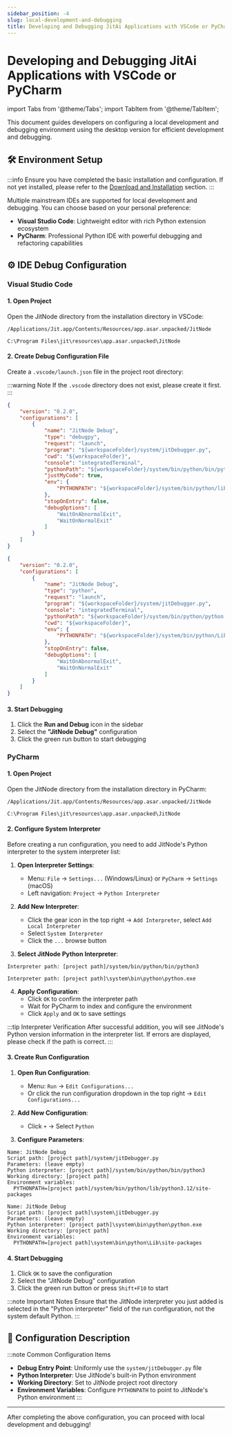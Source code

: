```yaml
---
sidebar_position: -4
slug: local-development-and-debugging
title: Developing and Debugging JitAi Applications with VSCode or PyCharm
---
```


# Developing and Debugging JitAi Applications with VSCode or PyCharm
import Tabs from '@theme/Tabs';
import TabItem from '@theme/TabItem';

This document guides developers on configuring a local development and debugging environment using the desktop version for efficient development and debugging.

## 🛠️ Environment Setup
:::info 
Ensure you have completed the basic installation and configuration. If not yet installed, please refer to the [Download and Installation](../../tutorial/download-installation) section.
:::

Multiple mainstream IDEs are supported for local development and debugging. You can choose based on your personal preference:

- **Visual Studio Code**: Lightweight editor with rich Python extension ecosystem
- **PyCharm**: Professional Python IDE with powerful debugging and refactoring capabilities

## ⚙️ IDE Debug Configuration
### Visual Studio Code
#### 1. Open Project
Open the JitNode directory from the installation directory in VSCode:

```shell title="Path on macOS"
/Applications/Jit.app/Contents/Resources/app.asar.unpacked/JitNode
```

```shell title="Path on Windows"
C:\Program Files\jit\resources\app.asar.unpacked\JitNode
```

#### 2. Create Debug Configuration File
Create a `.vscode/launch.json` file in the project root directory:

:::warning Note
If the `.vscode` directory does not exist, please create it first.
:::

<Tabs>
  <TabItem value="vscode-mac" label="🍎 macOS / Linux" default>

```json title=".vscode/launch.json"
{
    "version": "0.2.0",
    "configurations": [
        {
            "name": "JitNode Debug",
            "type": "debugpy",
            "request": "launch",
            "program": "${workspaceFolder}/system/jitDebugger.py",
            "cwd": "${workspaceFolder}",
            "console": "integratedTerminal",
            "pythonPath": "${workspaceFolder}/system/bin/python/bin/python3",
            "justMyCode": true,
            "env": {
                "PYTHONPATH": "${workspaceFolder}/system/bin/python/lib/python3.12/site-packages"
            },
            "stopOnEntry": false,
            "debugOptions": [
                "WaitOnAbnormalExit",
                "WaitOnNormalExit"
            ]
        }
    ]
}
```

  </TabItem>
  <TabItem value="vscode-windows" label="🪟 Windows">

```json title=".vscode/launch.json"
{
    "version": "0.2.0",
    "configurations": [
        {
            "name": "JitNode Debug",
            "type": "python",
            "request": "launch",
            "program": "${workspaceFolder}/system/jitDebugger.py",
            "console": "integratedTerminal",
            "pythonPath": "${workspaceFolder}/system/bin/python/python.exe",
            "cwd": "${workspaceFolder}",
            "env": {
                "PYTHONPATH": "${workspaceFolder}/system/bin/python/Lib/site-packages"
            },
            "stopOnEntry": false,
            "debugOptions": [
                "WaitOnAbnormalExit",
                "WaitOnNormalExit"
            ]
        }
    ]
}
```

  </TabItem>
</Tabs>

#### 3. Start Debugging
1. Click the **Run and Debug** icon in the sidebar
2. Select the **"JitNode Debug"** configuration
3. Click the green run button to start debugging

### PyCharm
#### 1. Open Project
Open the JitNode directory from the installation directory in PyCharm:

```shell title="Path on macOS"
/Applications/Jit.app/Contents/Resources/app.asar.unpacked/JitNode
```

```shell title="Path on Windows"
C:\Program Files\jit\resources\app.asar.unpacked\JitNode
```

#### 2. Configure System Interpreter
Before creating a run configuration, you need to add JitNode's Python interpreter to the system interpreter list:

1. **Open Interpreter Settings**:
   - Menu: `File` → `Settings...` (Windows/Linux) or `PyCharm` → `Settings` (macOS)
   - Left navigation: `Project` → `Python Interpreter`

2. **Add New Interpreter**:
   - Click the gear icon in the top right → `Add Interpreter`, select `Add Local Interpreter`
   - Select `System Interpreter`
   - Click the `...` browse button

3. **Select JitNode Python Interpreter**:

<Tabs>
  <TabItem value="pycharm-interp-mac" label="🍎 macOS / Linux" default>

```
Interpreter path: [project path]/system/bin/python/bin/python3
```

  </TabItem>
  <TabItem value="pycharm-interp-windows" label="🪟 Windows">

```
Interpreter path: [project path]\system\bin\python\python.exe
```

  </TabItem>
</Tabs>

4. **Apply Configuration**:
   - Click `OK` to confirm the interpreter path
   - Wait for PyCharm to index and configure the environment
   - Click `Apply` and `OK` to save settings

:::tip Interpreter Verification
After successful addition, you will see JitNode's Python version information in the interpreter list. If errors are displayed, please check if the path is correct.
:::

#### 3. Create Run Configuration
1. **Open Run Configuration**:
   - Menu: `Run` → `Edit Configurations...`
   - Or click the run configuration dropdown in the top right → `Edit Configurations...`

2. **Add New Configuration**:
   - Click `+` → Select `Python`

3. **Configure Parameters**:

<Tabs>
  <TabItem value="pycharm-mac" label="🍎 macOS / Linux" default>

```
Name: JitNode Debug
Script path: [project path]/system/jitDebugger.py
Parameters: (leave empty)
Python interpreter: [project path]/system/bin/python/bin/python3
Working directory: [project path]
Environment variables:
  PYTHONPATH=[project path]/system/bin/python/lib/python3.12/site-packages
```

  </TabItem>
  <TabItem value="pycharm-windows" label="🪟 Windows">

```
Name: JitNode Debug
Script path: [project path]\system\jitDebugger.py
Parameters: (leave empty)
Python interpreter: [project path]\system\bin\python\python.exe
Working directory: [project path]
Environment variables:
  PYTHONPATH=[project path]\system\bin\python\Lib\site-packages
```

  </TabItem>
</Tabs>

#### 4. Start Debugging
1. Click `OK` to save the configuration
2. Select the "JitNode Debug" configuration
3. Click the green run button or press `Shift+F10` to start

:::note Important Notes
Ensure that the JitNode interpreter you just added is selected in the "Python interpreter" field of the run configuration, not the system default Python.
:::

## 📝 Configuration Description
:::note Common Configuration Items
- **Debug Entry Point**: Uniformly use the `system/jitDebugger.py` file
- **Python Interpreter**: Use JitNode's built-in Python environment
- **Working Directory**: Set to JitNode project root directory
- **Environment Variables**: Configure `PYTHONPATH` to point to JitNode's Python environment
:::

---

After completing the above configuration, you can proceed with local development and debugging!
